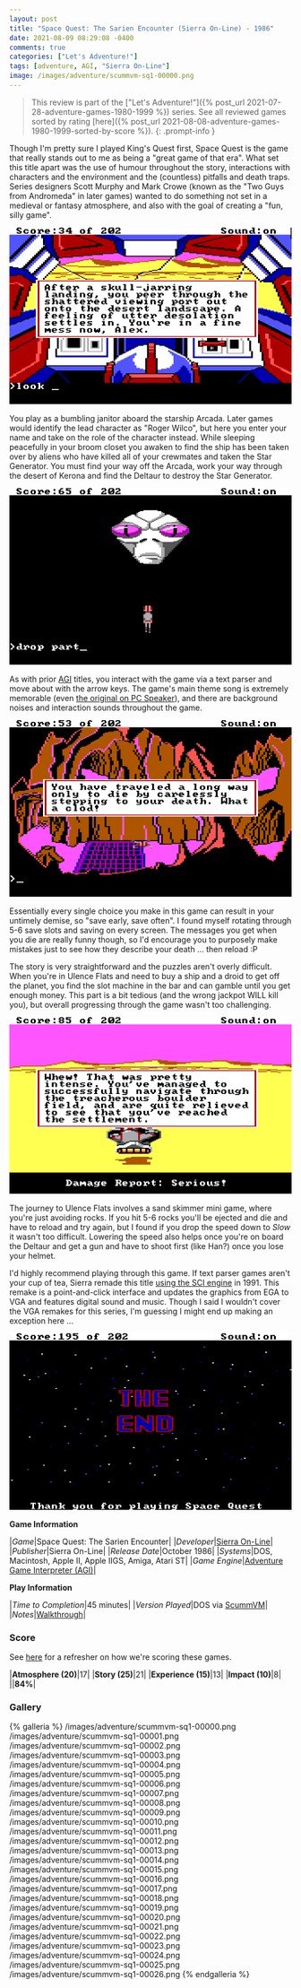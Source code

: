 ```yaml
---
layout: post
title: "Space Quest: The Sarien Encounter (Sierra On-Line) - 1986"
date: 2021-08-09 08:29:08 -0400
comments: true
categories: ["Let's Adventure!"]
tags: [adventure, AGI, "Sierra On-Line"]
image: /images/adventure/scummvm-sq1-00000.png
---
```

> This review is part of the ["Let's Adventure!"]({% post_url 2021-07-28-adventure-games-1980-1999 %}) series. See all reviewed games sorted by rating [here]({% post_url 2021-08-08-adventure-games-1980-1999-sorted-by-score %}).
{: .prompt-info }

Though I'm pretty sure I played King's Quest first, Space Quest is the game that really stands out to me as being a "great game of that era". What set this title apart was the use of humour throughout the story, interactions with characters and the environment and the (countless) pitfalls and death traps. Series designers Scott Murphy and Mark Crowe (known as the "Two Guys from Andromeda" in later games) wanted to do something not set in a medieval or fantasy atmosphere, and also with the goal of creating a "fun, silly game".

![](/images/adventure/scummvm-sq1-00006.png)

You play as a bumbling janitor aboard the starship Arcada. Later games would identify the lead character as "Roger Wilco", but here you enter your name and take on the role of the character instead. While sleeping peacefully in your broom closet you awaken to find the ship has been taken over by aliens who have killed all of your crewmates and taken the Star Generator.  You must find your way off the Arcada, work your way through the desert of Kerona and find the Deltaur to destroy the Star Generator.

![](/images/adventure/scummvm-sq1-00012.png)

As with prior [AGI](https://wiki.scummvm.org/index.php?title=AGI) titles, you interact with the game via a text parser and move about with the arrow keys. The game's main theme song is extremely memorable (even [the original on PC Speaker](https://www.youtube.com/watch?v=Qj0KUX3W_Fw)), and there are background noises and interaction sounds throughout the game.

![](/images/adventure/scummvm-sq1-00009.png)

Essentially every single choice you make in this game can result in your untimely demise, so "save early, save often". I found myself rotating through 5-6 save slots and saving on every screen. The messages you get when you die are really funny though, so I'd encourage you to purposely make mistakes just to see how they describe your death ... then reload :P

The story is very straightforward and the puzzles aren't overly difficult. When you're in Ulence Flats and need to buy a ship and a droid to get off the planet, you find the slot machine in the bar and can gamble until you get enough money. This part is a bit tedious (and the wrong jackpot WILL kill you), but overall progressing through the game wasn't too challenging.

![](/images/adventure/scummvm-sq1-00019.png)

The journey to Ulence Flats involves a sand skimmer mini game, where you're just avoiding rocks. If you hit 5-6 rocks you'll be ejected and die and have to reload and try again, but I found if you drop the speed down to _Slow_ it wasn't too difficult. Lowering the speed also helps once you're on board the Deltaur and get a gun and have to shoot first (like Han?) once you lose your helmet.

I'd highly recommend playing through this game. If text parser games aren't your cup of tea, Sierra remade this title [using the SCI engine](https://en.wikipedia.org/wiki/Space_Quest_I#Remake) in 1991. This remake is a point-and-click interface and updates the graphics from EGA to VGA and features digital sound and music. Though I said I wouldn't cover the VGA remakes for this series, I'm guessing I might end up making an exception here ...

![](/images/adventure/scummvm-sq1-00026.png)

**Game Information**

|*Game*|Space Quest: The Sarien Encounter|
|*Developer*|[Sierra On-Line](https://en.wikipedia.org/wiki/Sierra_Entertainment)|
|*Publisher*|Sierra On-Line|
|*Release Date*|October 1986|
|*Systems*|DOS, Macintosh, Apple II, Apple IIGS, Amiga, Atari ST|
|*Game Engine*|[Adventure Game Interpreter (AGI)](https://wiki.scummvm.org/index.php?title=AGI)|

**Play Information**

|*Time to Completion*|45 minutes|
|*Version Played*|DOS via [ScummVM](https://www.scummvm.org/)|
|*Notes*|[Walkthrough](http://gamerwalkthroughs.com/space-quest-1-walkthrough-the-sarien-encounter/)|

### Score

See [here](https://www.alexbevi.com/blog/2021/07/28/adventure-games-1980-1999/#scoring) for a refresher on how we're scoring these games.

|**Atmosphere (20)**|17|
|**Story (25)**|21|
|**Experience (15)**|13|
|**Impact (10)**|8|
||**84%**|

### Gallery

{% galleria %}
/images/adventure/scummvm-sq1-00000.png
/images/adventure/scummvm-sq1-00001.png
/images/adventure/scummvm-sq1-00002.png
/images/adventure/scummvm-sq1-00003.png
/images/adventure/scummvm-sq1-00004.png
/images/adventure/scummvm-sq1-00005.png
/images/adventure/scummvm-sq1-00006.png
/images/adventure/scummvm-sq1-00007.png
/images/adventure/scummvm-sq1-00008.png
/images/adventure/scummvm-sq1-00009.png
/images/adventure/scummvm-sq1-00010.png
/images/adventure/scummvm-sq1-00011.png
/images/adventure/scummvm-sq1-00012.png
/images/adventure/scummvm-sq1-00013.png
/images/adventure/scummvm-sq1-00014.png
/images/adventure/scummvm-sq1-00015.png
/images/adventure/scummvm-sq1-00016.png
/images/adventure/scummvm-sq1-00017.png
/images/adventure/scummvm-sq1-00018.png
/images/adventure/scummvm-sq1-00019.png
/images/adventure/scummvm-sq1-00020.png
/images/adventure/scummvm-sq1-00021.png
/images/adventure/scummvm-sq1-00022.png
/images/adventure/scummvm-sq1-00023.png
/images/adventure/scummvm-sq1-00024.png
/images/adventure/scummvm-sq1-00025.png
/images/adventure/scummvm-sq1-00026.png
{% endgalleria %}